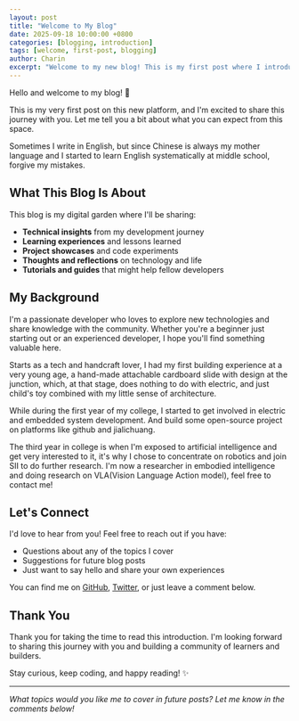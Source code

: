 ```yaml
---
layout: post
title: "Welcome to My Blog"
date: 2025-09-18 10:00:00 +0800
categories: [blogging, introduction]
tags: [welcome, first-post, blogging]
author: Charin
excerpt: "Welcome to my new blog! This is my first post where I introduce myself and share what you can expect from this space."
---
```


Hello and welcome to my blog! 🎉

This is my very first post on this new platform, and I'm excited to share this journey with you. Let me tell you a bit about what you can expect from this space.

Sometimes I write in English, but since Chinese is always my mother language and I started to learn English systematically at middle school, forgive my mistakes.

## What This Blog Is About

This blog is my digital garden where I'll be sharing:

- **Technical insights** from my development journey
- **Learning experiences** and lessons learned
- **Project showcases** and code experiments  
- **Thoughts and reflections** on technology and life
- **Tutorials and guides** that might help fellow developers

## My Background

I'm a passionate developer who loves to explore new technologies and share knowledge with the community. Whether you're a beginner just starting out or an experienced developer, I hope you'll find something valuable here.

Starts as a tech and handcraft lover, I had my first building experience at a very young age, a hand-made attachable cardboard slide with design at the junction, which, at that stage, does nothing to do with electric, and just child's toy combined with my little sense of architecture.

While during the first year of my college, I started to get involved in electric and embedded system development. And build some open-source project on platforms like github and jialichuang. 

The third year in college is when I'm exposed to artificial intelligence and get very interested to it, it's why I chose to concentrate on robotics and join SII to do further research. I'm now a researcher in embodied intelligence and doing research on VLA(Vision Language Action model), feel free to contact me!

<!-- ### Code Highlighting
```javascript
// Code blocks look great and are easy to read
function welcomeReader(name) {
    console.log(`Welcome to the blog, ${name}!`);
    return 'Happy reading! 📚';
}

welcomeReader('fellow developer');
``` -->

## Let's Connect

I'd love to hear from you! Feel free to reach out if you have:

- Questions about any of the topics I cover
- Suggestions for future blog posts
- Just want to say hello and share your own experiences

You can find me on [GitHub](https://github.com/wing0night), [Twitter](https://x.com/wing0night), or just leave a comment below.

## Thank You

Thank you for taking the time to read this introduction. I'm looking forward to sharing this journey with you and building a community of learners and builders.

Stay curious, keep coding, and happy reading! ✨

---

*What topics would you like me to cover in future posts? Let me know in the comments below!*
